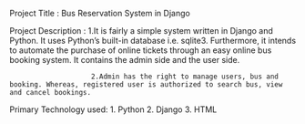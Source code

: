 Project Title : Bus Reservation System in Django

Project Description :
                        1.It is fairly a simple system written in Django and Python. It uses Python’s built-in database i.e. sqlite3. Furthermore, it intends to automate the purchase of online tickets through an 
                          easy online bus booking system. It contains the admin side and the user side.

                        2.Admin has the right to manage users, bus and booking. Whereas, registered user is authorized to search bus, view and cancel bookings.

Primary Technology used:
                         1. Python
                         2. Django
                         3. HTML
